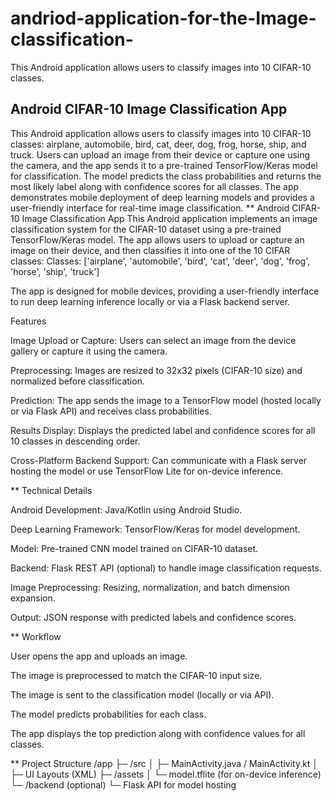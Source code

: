 # andriod-application-for-the-Image-classification-
This Android application allows users to classify images into 10 CIFAR-10 classes.
## Android CIFAR-10 Image Classification App ##
This Android application allows users to classify images into 10 CIFAR-10 classes: airplane, automobile, bird, cat, deer, dog, frog, horse, ship, and truck. Users can upload an image from their device or capture one using the camera, and the app sends it to a pre-trained TensorFlow/Keras model for classification. The model predicts the class probabilities and returns the most likely label along with confidence scores for all classes. The app demonstrates mobile deployment of deep learning models and provides a user-friendly interface for real-time image classification.
** Android CIFAR-10 Image Classification App
This Android application implements an image classification system for the CIFAR-10 dataset using a pre-trained TensorFlow/Keras model. The app allows users to upload or capture an image on their device, and then classifies it into one of the 10 CIFAR classes:
Classes:
['airplane', 'automobile', 'bird', 'cat', 'deer', 'dog', 'frog', 'horse', 'ship', 'truck']

The app is designed for mobile devices, providing a user-friendly interface to run deep learning inference locally or via a Flask backend server.

Features

Image Upload or Capture: Users can select an image from the device gallery or capture it using the camera.

Preprocessing: Images are resized to 32x32 pixels (CIFAR-10 size) and normalized before classification.

Prediction: The app sends the image to a TensorFlow model (hosted locally or via Flask API) and receives class probabilities.

Results Display: Displays the predicted label and confidence scores for all 10 classes in descending order.

Cross-Platform Backend Support: Can communicate with a Flask server hosting the model or use TensorFlow Lite for on-device inference.

** Technical Details

Android Development: Java/Kotlin using Android Studio.

Deep Learning Framework: TensorFlow/Keras for model development.

Model: Pre-trained CNN model trained on CIFAR-10 dataset.

Backend: Flask REST API (optional) to handle image classification requests.

Image Preprocessing: Resizing, normalization, and batch dimension expansion.

Output: JSON response with predicted labels and confidence scores.

** Workflow

User opens the app and uploads an image.

The image is preprocessed to match the CIFAR-10 input size.

The image is sent to the classification model (locally or via API).

The model predicts probabilities for each class.

The app displays the top prediction along with confidence values for all classes.

** Project Structure
/app
   ├─ /src
   │    ├─ MainActivity.java / MainActivity.kt
   │    ├─ UI Layouts (XML)
   ├─ /assets
   │    └─ model.tflite (for on-device inference)
   └─ /backend (optional)
        └─ Flask API for model hosting
